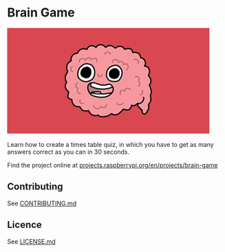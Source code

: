 # Brain Game

![Brain Game](/en/images/banner.png)

Learn how to create a times table quiz, in which you have to get as many answers correct as you can in 30 seconds.

Find the project online at [projects.raspberrypi.org/en/projects/brain-game](https://projects.raspberrypi.org/en/projects/brain-game)

## Contributing
See [CONTRIBUTING.md](CONTRIBUTING.md)

## Licence
 See [LICENSE.md](LICENSE.md)
